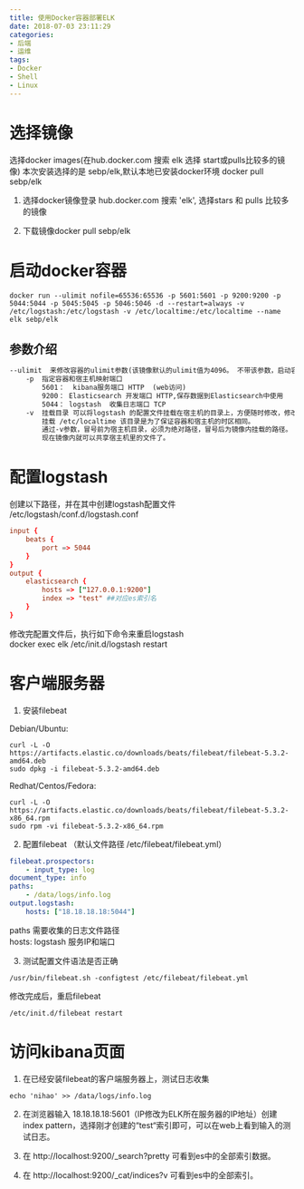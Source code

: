 ```yaml
---
title: 使用Docker容器部署ELK
date: 2018-07-03 23:11:29
categories: 
- 后端
- 运维
tags:
- Docker
- Shell
- Linux
---
```


# 选择镜像

选择docker images(在hub.docker.com 搜索 elk 选择 start或pulls比较多的镜像) 本次安装选择的是 sebp/elk,默认本地已安装docker环境
docker pull sebp/elk

1. 选择docker镜像登录 hub.docker.com 搜索 'elk', 选择stars 和 pulls 比较多的镜像

2. 下载镜像docker pull sebp/elk

# 启动docker容器

```shell
docker run --ulimit nofile=65536:65536 -p 5601:5601 -p 9200:9200 -p 5044:5044 -p 5045:5045 -p 5046:5046 -d --restart=always -v /etc/logstash:/etc/logstash -v /etc/localtime:/etc/localtime --name elk sebp/elk
```

## 参数介绍

```txt
--ulimit  来修改容器的ulimit参数(该镜像默认的ulimit值为4096。 不带该参数，启动容器会出现类似 “max file descriptors [4096] for elasticsearch process is too low, increase to at least [65536]” 错误)
    -p  指定容器和宿主机映射端口
        5601：  kibana服务端口 HTTP  (web访问)
        9200： Elasticsearch 开发端口 HTTP,保存数据到Elasticsearch中使用
        5044： logstash  收集日志端口 TCP
    -v  挂载目录 可以将logstash 的配置文件挂载在宿主机的目录上，方便随时修改，修改后的配置文件会同步到容器中。
        挂载 /etc/localtime 该目录是为了保证容器和宿主机的时区相同。
        通过-v参数，冒号前为宿主机目录，必须为绝对路径，冒号后为镜像内挂载的路径。
        现在镜像内就可以共享宿主机里的文件了。
```

# 配置logstash

创建以下路径，并在其中创建logstash配置文件 /etc/logstash/conf.d/logstash.conf

```conf
input {
    beats {
        port => 5044
    }
}
output {
    elasticsearch {
        hosts => ["127.0.0.1:9200"]
        index => "test" ##对应es索引名
    }
}
```

修改完配置文件后，执行如下命令来重启logstash  
docker exec elk /etc/init.d/logstash restart

# 客户端服务器

1. 安装filebeat  

Debian/Ubuntu:

```shell
curl -L -O https://artifacts.elastic.co/downloads/beats/filebeat/filebeat-5.3.2-amd64.deb
sudo dpkg -i filebeat-5.3.2-amd64.deb
```

Redhat/Centos/Fedora:

```shell
curl -L -O https://artifacts.elastic.co/downloads/beats/filebeat/filebeat-5.3.2-x86_64.rpm
sudo rpm -vi filebeat-5.3.2-x86_64.rpm
```

2. 配置filebeat （默认文件路径 /etc/filebeat/filebeat.yml）

```yml
filebeat.prospectors:
    - input_type: log
document_type: info
paths:
    - /data/logs/info.log
output.logstash:
    hosts: ["18.18.18.18:5044"]
```

paths 需要收集的日志文件路径  
hosts: logstash 服务IP和端口

3. 测试配置文件语法是否正确

```shell
/usr/bin/filebeat.sh -configtest /etc/filebeat/filebeat.yml
```

修改完成后，重启filebeat

```shell
/etc/init.d/filebeat restart
```

# 访问kibana页面

1. 在已经安装filebeat的客户端服务器上，测试日志收集

```shell
echo 'nihao' >> /data/logs/info.log
```

2. 在浏览器输入 18.18.18.18:5601（IP修改为ELK所在服务器的IP地址）创建 index pattern，选择刚才创建的“test“索引即可，可以在web上看到输入的测试日志。

3. 在 http://localhost:9200/_search?pretty 可看到es中的全部索引数据。

4. 在 http://localhost:9200/_cat/indices?v 可看到es中的全部索引。